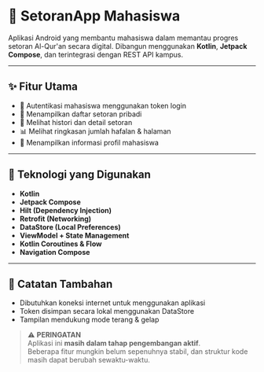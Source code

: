 # 📖 SetoranApp Mahasiswa

Aplikasi Android yang membantu mahasiswa dalam memantau progres setoran Al-Qur'an secara digital. Dibangun menggunakan **Kotlin**, **Jetpack Compose**, dan terintegrasi dengan REST API kampus.

---

## ✨ Fitur Utama

- 🔐 Autentikasi mahasiswa menggunakan token login  
- 📜 Menampilkan daftar setoran pribadi  
- 📅 Melihat histori dan detail setoran  
- 📊 Melihat ringkasan jumlah hafalan & halaman  
- 👤 Menampilkan informasi profil mahasiswa  

---

## 🧰 Teknologi yang Digunakan

- **Kotlin**
- **Jetpack Compose**
- **Hilt (Dependency Injection)**
- **Retrofit (Networking)**
- **DataStore (Local Preferences)**
- **ViewModel + State Management**
- **Kotlin Coroutines & Flow**
- **Navigation Compose**

---

## 🧪 Catatan Tambahan
- Dibutuhkan koneksi internet untuk menggunakan aplikasi
- Token disimpan secara lokal menggunakan DataStore
- Tampilan mendukung mode terang & gelap



> ⚠️ **PERINGATAN**  
> Aplikasi ini **masih dalam tahap pengembangan aktif**.  
> Beberapa fitur mungkin belum sepenuhnya stabil, dan struktur kode masih dapat berubah sewaktu-waktu.
